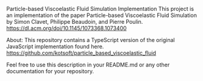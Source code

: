 Particle-based Viscoelastic Fluid Simulation Implementation
This project is an implementation of the paper Particle-based Viscoelastic Fluid Simulation by Simon Clavet, Philippe Beaudoin, and Pierre Poulin.
https://dl.acm.org/doi/10.1145/1073368.1073400

About:
This repository contains a TypeScript version of the original JavaScript implementation found here.
https://github.com/kotsoft/particle_based_viscoelastic_fluid

Feel free to use this description in your README.md or any other documentation for your repository.
